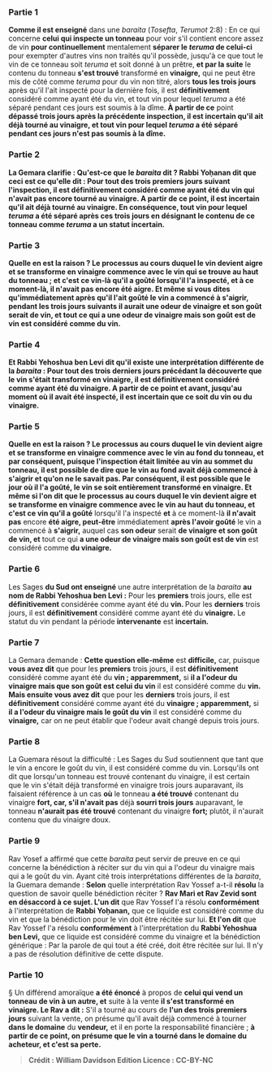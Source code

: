 
### Partie 1
<b>Comme il est enseigné</b> dans une <i>baraita</i> (<i>Tosefta</i>, <i>Terumot</i> 2:8) : En ce qui concerne <b>celui qui inspecte un tonneau</b> pour voir s'il contient encore assez de vin <b>pour continuellement</b> mentalement <b>séparer le <i>teruma</i> de celui-ci</b> pour exempter d'autres vins non traités qu'il possède, jusqu'à ce que tout le vin de ce tonneau soit <i>teruma</i> et soit donné à un prêtre, <b>et par la suite</b> le contenu du tonneau <b>s'est trouvé</b> transformé en <b>vinaigre,</b> qui ne peut être mis de côté comme <i>teruma</i> pour du vin non titré, alors <b>tous les trois jours</b> après qu'il l'ait inspecté pour la dernière fois, il est <b>définitivement</b> considéré comme ayant été du vin, et tout vin pour lequel <i>teruma</i> a été séparé pendant ces jours est soumis à la dîme. <b>À partir de ce</b> point <b>dépassé trois jours après la précédente inspection, il est <b>incertain</b> qu'il ait déjà tourné au vinaigre, et tout vin pour lequel <i>teruma</i> a été séparé pendant ces jours n'est pas soumis à la dîme.

### Partie 2
La Gemara clarifie : <b>Qu'est-ce que</b> le <i>baraita</i> <b>dit ? Rabbi Yoḥanan dit</b> que <b>ceci</b> est ce qu'elle <b>dit :</b> Pour <b>tout</b> des <b>trois premiers jours</b> suivant l'inspection, il est <b>définitivement</b> considéré comme ayant été du <b>vin</b> qui n'avait pas encore tourné au vinaigre. <b>A partir de ce</b> point, <b>il est <b>incertain</b> qu'il ait déjà tourné au vinaigre. En conséquence, tout vin pour lequel <i>teruma</i> a été séparé après ces trois jours en désignant le contenu de ce tonneau comme <i>teruma</i> a un statut incertain.

### Partie 3
<b>Quelle en est la raison ?</b> Le processus au cours duquel le <b>vin devient aigre</b> et se transforme en vinaigre commence <b>avec</b> le vin qui se trouve au <b>haut</b> du tonneau ; <b>et</b> c'est <b>ce vin-là</b> qu'il a goûté</b> lorsqu'il l'a inspecté, <b>et</b> à ce moment-là, <b>il n'avait pas</b> encore <b>été aigre. </b> Et même <b>si vous dites</b> qu'immédiatement <b>après qu'il l'ait goûté</b> le vin a commencé à <b>s'aigrir,</b> pendant les trois jours suivants <b>il</b> aurait <b>une odeur de vinaigre et son goût</b> serait <b>de vin, et tout</b> ce qui <b>a une odeur de vinaigre mais son goût est de vin</b> est considéré comme <b>du vin.</b>

### Partie 4
<b>Et Rabbi Yehoshua ben Levi dit</b> qu'il existe une interprétation différente de la <i>baraita</i> : Pour <b>tout</b> des <b>trois derniers jours</b> précédant la découverte que le vin s'était transformé en vinaigre, il est <b>définitivement</b> considéré comme ayant été du <b>vinaigre. A partir de ce</b> point et <b>avant,</b> jusqu'au moment où il avait été inspecté, il est <b>incertain</b> que ce soit du vin ou du vinaigre.

### Partie 5
<b>Quelle en est la raison ?</b> Le processus au cours duquel le <b>vin devient aigre</b> et se transforme en vinaigre commence <b>avec</b> le vin au <b>fond</b> du tonneau, <b>et</b> par conséquent, puisque l'inspection était limitée au vin au sommet du tonneau, il est possible de <b>dire</b> que le vin au fond <b>avait</b> déjà commencé à <b>s'aigrir et qu'on ne le savait pas. </b> Par conséquent, il est possible que le jour où il l'a goûté, le vin se soit entièrement transformé en vinaigre. <b>Et</b> même <b>si l'on dit</b> que le processus au cours duquel le <b>vin devient aigre</b> et se transforme en vinaigre commence <b>avec</b> le vin au <b>haut</b> du tonneau, <b>et</b> c'est <b>ce vin</b> qu'il a goûté</b> lorsqu'il l'a inspecté <b>et</b> à ce moment-là <b>il n'avait pas</b> encore <b>été aigre, peut-être</b> immédiatement <b>après l'avoir goûté</b> le vin a commencé à <b>s'aigrir,</b> auquel cas <b>son odeur</b> serait <b>de vinaigre et son goût de vin, et</b> tout ce qui <b>a une odeur de vinaigre mais son goût est de vin</b> est considéré comme <b>du vinaigre. </b>

### Partie 6
Les Sages <b>du Sud ont enseigné</b> une autre interprétation de la <i>baraita</i> <b>au nom de Rabbi Yehoshua ben Levi :</b> Pour les <b>premiers</b> trois jours, elle est <b>définitivement</b> considérée comme ayant été du <b>vin. </b> Pour les <b>derniers</b> trois jours, il est <b>définitivement</b> considéré comme ayant été du <b>vinaigre.</b> Le statut du vin pendant la période <b>intervenante</b> est <b>incertain.</b>

### Partie 7
La Gemara demande : <b>Cette question elle-même</b> est <b>difficile,</b> car, puisque <b>vous avez dit</b> que pour les <b>premiers</b> trois jours, il est <b>définitivement</b> considéré comme ayant été du <b>vin ; apparemment,</b> si <b>il a l'odeur du vinaigre mais que son goût est celui du vin</b> il est considéré comme du <b>vin. Mais ensuite vous avez dit</b> que pour les <b>derniers</b> trois jours, il est <b>définitivement</b> considéré comme ayant été du <b>vinaigre ; apparemment,</b> si <b>il a l'odeur du vinaigre mais le goût du vin</b> il est considéré comme du <b>vinaigre,</b> car on ne peut établir que l'odeur avait changé depuis trois jours.

### Partie 8
La Guemara résout la difficulté : Les Sages du Sud soutiennent que tant que le vin a encore le goût du vin, il est considéré comme du vin. Lorsqu'ils ont dit que lorsqu'un tonneau est trouvé contenant du vinaigre, il est certain que le vin s'était déjà transformé en vinaigre trois jours auparavant, ils faisaient référence à un cas <b>où</b> le tonneau <b>a été trouvé</b> contenant du vinaigre <b>fort, car, s'il n'avait pas</b> déjà <b>sourri trois jours</b> auparavant, le tonneau <b>n'aurait pas été trouvé</b> contenant du vinaigre <b>fort;</b> plutôt, il n'aurait contenu que du vinaigre doux.

### Partie 9
Rav Yosef a affirmé que cette <i>baraita</i> peut servir de preuve en ce qui concerne la bénédiction à réciter sur du vin qui a l'odeur du vinaigre mais qui a le goût du vin. Ayant cité trois interprétations différentes de la <i>baraita</i>, la Guemara demande : <b>Selon</b> quelle interprétation Rav Yossef a-t-il <b>résolu</b> la question de savoir quelle bénédiction réciter ? <b>Rav Mari et Rav Zevid sont en désaccord à ce sujet. L'un dit</b> que Rav Yossef l'a résolu <b>conformément</b> à l'interprétation de <b>Rabbi Yoḥanan,</b> que ce liquide est considéré comme du vin et que la bénédiction pour le vin doit être récitée sur lui. <b>Et l'on dit</b> que Rav Yossef l'a résolu <b>conformément</b> à l'interprétation du <b>Rabbi Yehoshua ben Levi,</b> que ce liquide est considéré comme du vinaigre et la bénédiction générique : Par la parole de qui tout a été créé, doit être récitée sur lui. Il n'y a pas de résolution définitive de cette dispute.

### Partie 10
§ Un différend amoraïque <b>a été énoncé</b> à propos de <b>celui qui vend un tonneau de vin à un autre, et</b> suite à la vente <b>il s'est transformé en vinaigre. Le Rav a dit :</b> S'il a tourné au cours de <b>l'un des trois premiers jours</b> suivant la vente, on présume qu'il avait déjà commencé à tourner <b>dans le domaine</b> du <b>vendeur,</b> et il en porte la responsabilité financière ; <b>à partir de ce <b>point</b>, on présume que le vin a tourné <b>dans le domaine</b> du <b>acheteur,</b> et c'est sa perte.

>Crédit : William Davidson Edition
>Licence : CC-BY-NC